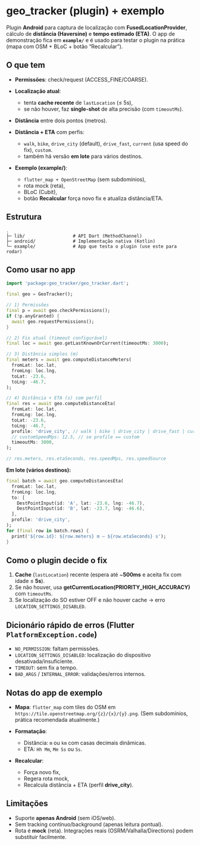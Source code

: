 # geo\_tracker (plugin) + exemplo

Plugin **Android** para captura de localização com **FusedLocationProvider**, cálculo de **distância (Haversine)** e **tempo estimado (ETA)**.
O app de demonstração fica em **`example/`** e é usado para testar o plugin na prática (mapa com OSM + BLoC + botão “Recalcular”).

## O que tem

* **Permissões**: check/request (ACCESS\_FINE/COARSE).
* **Localização atual**:

  * tenta **cache recente** de `lastLocation` (≤ 5s),
  * se não houver, faz **single-shot** de alta precisão (com `timeoutMs`).
* **Distância** entre dois pontos (metros).
* **Distância + ETA** com perfis:

  * `walk`, `bike`, `drive_city` (default), `drive_fast`, `current` (usa speed do fix), `custom`.
  * também há versão **em lote** para vários destinos.
* **Exemplo (example/)**:

  * `flutter_map + OpenStreetMap` (sem subdomínios),
  * rota mock (reta),
  * BLoC (Cubit),
  * botão **Recalcular** força novo fix e atualiza distância/ETA.

## Estrutura

```
.
├─ lib/                  # API Dart (MethodChannel)
├─ android/              # Implementação nativa (Kotlin)
└─ example/              # App que testa o plugin (use este para rodar)
```

## Como usar no app

```dart
import 'package:geo_tracker/geo_tracker.dart';

final geo = GeoTracker();

// 1) Permissões
final p = await geo.checkPermissions();
if (!p.anyGranted) {
  await geo.requestPermissions();
}

// 2) Fix atual (timeout configurável)
final loc = await geo.getLastKnownOrCurrent(timeoutMs: 3000);

// 3) Distância simples (m)
final meters = await geo.computeDistanceMeters(
  fromLat: loc.lat,
  fromLng: loc.lng,
  toLat: -23.6,
  toLng: -46.7,
);

// 4) Distância + ETA (s) com perfil
final res = await geo.computeDistanceEta(
  fromLat: loc.lat,
  fromLng: loc.lng,
  toLat: -23.6,
  toLng: -46.7,
  profile: 'drive_city', // walk | bike | drive_city | drive_fast | current | custom
  // customSpeedMps: 12.5, // se profile == custom
  timeoutMs: 3000,
);

// res.meters, res.etaSeconds, res.speedMps, res.speedSource
```

**Em lote (vários destinos):**

```dart
final batch = await geo.computeDistancesEta(
  fromLat: loc.lat,
  fromLng: loc.lng,
  to: [
    DestPointInput(id: 'A', lat: -23.6, lng: -46.7),
    DestPointInput(id: 'B', lat: -23.7, lng: -46.6),
  ],
  profile: 'drive_city',
);
for (final row in batch.rows) {
  print('${row.id}: ${row.meters} m — ${row.etaSeconds} s');
}
```

## Como o plugin decide o fix

1. **Cache** (`lastLocation`) recente (espera até \~**500ms** e aceita fix com idade ≤ **5s**).
2. Se não houver, usa **getCurrentLocation(PRIORITY\_HIGH\_ACCURACY)** com `timeoutMs`.
3. Se localização do SO estiver OFF e não houver cache → erro `LOCATION_SETTINGS_DISABLED`.

## Dicionário rápido de erros (Flutter `PlatformException.code`)

* `NO_PERMISSION`: faltam permissões.
* `LOCATION_SETTINGS_DISABLED`: localização do dispositivo desativada/insuficiente.
* `TIMEOUT`: sem fix a tempo.
* `BAD_ARGS` / `INTERNAL_ERROR`: validações/erros internos.

## Notas do app de exemplo

* **Mapa**: `flutter_map` com tiles do OSM em `https://tile.openstreetmap.org/{z}/{x}/{y}.png`.
  (Sem subdomínios, prática recomendada atualmente.)
* **Formatação**:

  * Distância: `m` ou `km` com casas decimais dinâmicas.
  * ETA: `Hh Mm`, `Mm Ss` ou `Ss`.
* **Recalcular**:

  * Força novo fix,
  * Regera rota mock,
  * Recalcula distância + ETA (perfil **drive\_city**).

## Limitações

* Suporte **apenas Android** (sem iOS/web).
* Sem tracking contínuo/background (apenas leitura pontual).
* Rota é **mock** (reta). Integrações reais (OSRM/Valhalla/Directions) podem substituir facilmente.